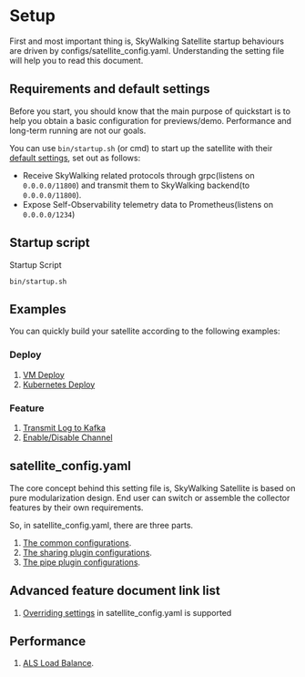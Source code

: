 # Setup
First and most important thing is, SkyWalking Satellite startup behaviours are driven by configs/satellite_config.yaml. Understanding the setting file will help you to read this document.

## Requirements and default settings

Before you start, you should know that the main purpose of quickstart is to help you obtain a basic configuration for previews/demo. Performance and long-term running are not our goals.

You can use `bin/startup.sh` (or cmd) to start up the satellite with their [default settings](../../../configs/satellite_config.yaml), set out as follows:

- Receive SkyWalking related protocols through grpc(listens on `0.0.0.0/11800`) and transmit them to SkyWalking backend(to `0.0.0.0/11800`).
- Expose Self-Observability telemetry data to Prometheus(listens on `0.0.0.0/1234`)

## Startup script
Startup Script
```shell script
bin/startup.sh 
```

## Examples
You can quickly build your satellite according to the following examples:

### Deploy

1. [VM Deploy](examples/deploy/vm/README.md)
2. [Kubernetes Deploy](examples/deploy/kubernetes/README.md)

### Feature

1. [Transmit Log to Kafka](examples/feature/transmit-log-to-kafka/README.md)
2. [Enable/Disable Channel](examples/feature/enable-disable-channel/README.md)

## satellite_config.yaml
The core concept behind this setting file is, SkyWalking Satellite is based on pure modularization design. End user can switch or assemble the collector features by their own requirements.

So, in satellite_config.yaml, there are three parts.
1. [The common configurations](./configuration/common.md).
2. [The sharing plugin configurations](./configuration/sharing-plugins.md).
3. [The pipe plugin configurations](./configuration/pipe-plugins.md).

## Advanced feature document link list
1. [Overriding settings](./configuration/override-settings.md) in satellite_config.yaml is supported

## Performance

1. [ALS Load Balance](performance/als-load-balance/README.md).
